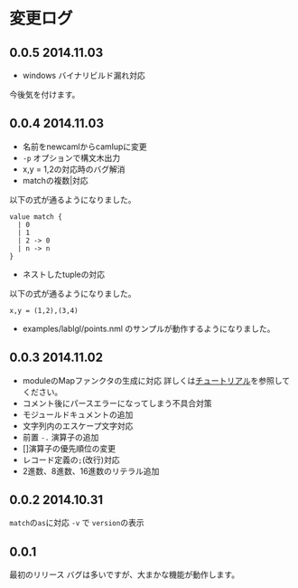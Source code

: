 # 変更ログ

## 0.0.5 2014.11.03

- windows バイナリビルド漏れ対応

今後気を付けます。

## 0.0.4 2014.11.03

- 名前をnewcamlからcamlupに変更
- `-p` オプションで構文木出力
- x,y = 1,2の対応時のバグ解消
- matchの複数|対応

以下の式が通るようになりました。

    value match {
      | 0
      | 1
      | 2 -> 0
      | n -> n
    }

- ネストしたtupleの対応
	
以下の式が通るようになりました。

    x,y = (1,2),(3,4)

- examples/lablgl/points.nml のサンプルが動作するようになりました。

## 0.0.3 2014.11.02

- moduleのMapファンクタの生成に対応
  詳しくは[チュートリアル](https://github.com/hsk/newml/blob/master/docs/tutorial/README.md#22-%E3%83%A2%E3%82%B8%E3%83%A5%E3%83%BC%E3%83%AB)を参照してください。
- コメント後にパースエラーになってしまう不具合対策
- モジュールドキュメントの追加
- 文字列内のエスケープ文字対応
- 前置 `-.` 演算子の追加
- []演算子の優先順位の変更
- レコード定義の`;`(改行)対応
- 2進数、8進数、16進数のリテラル追加

## 0.0.2 2014.10.31

`match`の`as`に対応
`-v` で `version`の表示

## 0.0.1

最初のリリース
バグは多いですが、大まかな機能が動作します。

